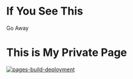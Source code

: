 # If You See This
Go Away
# This is My Private Page
[![pages-build-deployment](https://github.com/s1rdev10us/s1rdev10us.github.io/actions/workflows/pages/pages-build-deployment/badge.svg)](https://github.com/s1rdev10us/s1rdev10us.github.io/actions/workflows/pages/pages-build-deployment)
